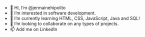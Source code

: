 - 👋 Hi, I’m @jermainehipolito
- 👀 I’m interested in software development.
- 🌱 I’m currently learning HTML, CSS, JavaScript, Java and SQL!
- 💞️ I’m looking to collaborate on any types of projects.
- 📫 Add me on LinkedIn

<!---
jermainehipolito/jermainehipolito is a ✨ special ✨ repository because its `README.md` (this file) appears on your GitHub profile.
You can click the Preview link to take a look at your changes.
--->
